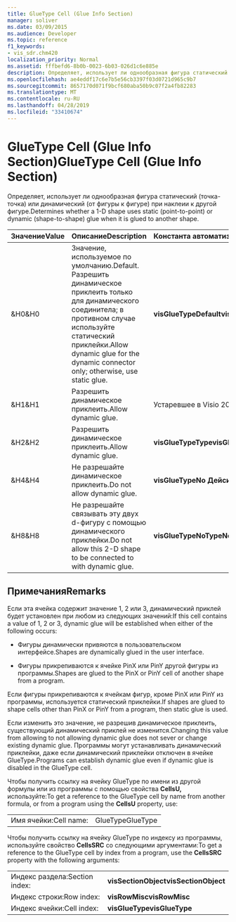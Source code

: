 ```yaml
---
title: GlueType Cell (Glue Info Section)
manager: soliver
ms.date: 03/09/2015
ms.audience: Developer
ms.topic: reference
f1_keywords:
- vis_sdr.chm420
localization_priority: Normal
ms.assetid: fffbefd6-8b0b-0023-6b03-026d1c6e885e
description: Определяет, использует ли однообразная фигура статический (точка-точка) или динамический (от фигуры к фигуре) при наклеии к другой фигуре.
ms.openlocfilehash: ae4eddf17c6e7b5e56cb3397f03d0721d965c9b7
ms.sourcegitcommit: 8657170d071f9bcf680aba50b9c07f2a4fb82283
ms.translationtype: MT
ms.contentlocale: ru-RU
ms.lasthandoff: 04/28/2019
ms.locfileid: "33410674"
---
```

# <a name="gluetype-cell-glue-info-section"></a><span data-ttu-id="a2b39-103">GlueType Cell (Glue Info Section)</span><span class="sxs-lookup"><span data-stu-id="a2b39-103">GlueType Cell (Glue Info Section)</span></span>

<span data-ttu-id="a2b39-104">Определяет, использует ли однообразная фигура статический (точка-точка) или динамический (от фигуры к фигуре) при наклеии к другой фигуре.</span><span class="sxs-lookup"><span data-stu-id="a2b39-104">Determines whether a 1-D shape uses static (point-to-point) or dynamic (shape-to-shape) glue when it is glued to another shape.</span></span>
  
|<span data-ttu-id="a2b39-105">**Значение**</span><span class="sxs-lookup"><span data-stu-id="a2b39-105">**Value**</span></span>|<span data-ttu-id="a2b39-106">**Описание**</span><span class="sxs-lookup"><span data-stu-id="a2b39-106">**Description**</span></span>|<span data-ttu-id="a2b39-107">**Константа автоматизации**</span><span class="sxs-lookup"><span data-stu-id="a2b39-107">**Automation constant**</span></span>|
|:-----|:-----|:-----|
| <span data-ttu-id="a2b39-108">&amp;H0</span><span class="sxs-lookup"><span data-stu-id="a2b39-108">&amp;H0</span></span>  <br/> | <span data-ttu-id="a2b39-109">Значение, используемое по умолчанию.</span><span class="sxs-lookup"><span data-stu-id="a2b39-109">Default.</span></span> <span data-ttu-id="a2b39-110">Разрешить динамическое приклеить только для динамического соединитела; в противном случае используйте статический приклейки.</span><span class="sxs-lookup"><span data-stu-id="a2b39-110">Allow dynamic glue for the dynamic connector only; otherwise, use static glue.</span></span>  <br/> |<span data-ttu-id="a2b39-111">**visGlueTypeDefault**</span><span class="sxs-lookup"><span data-stu-id="a2b39-111">**visGlueTypeDefault**</span></span> <br/> |
| <span data-ttu-id="a2b39-112">&amp;H1</span><span class="sxs-lookup"><span data-stu-id="a2b39-112">&amp;H1</span></span>  <br/> | <span data-ttu-id="a2b39-113">Разрешить динамическое приклеить.</span><span class="sxs-lookup"><span data-stu-id="a2b39-113">Allow dynamic glue.</span></span>  <br/> | <span data-ttu-id="a2b39-114">Устаревшее в Visio 2002</span><span class="sxs-lookup"><span data-stu-id="a2b39-114">Obsolete in Visio 2002</span></span>  <br/> |
| <span data-ttu-id="a2b39-115">&amp;H2</span><span class="sxs-lookup"><span data-stu-id="a2b39-115">&amp;H2</span></span>  <br/> | <span data-ttu-id="a2b39-116">Разрешить динамическое приклеить.</span><span class="sxs-lookup"><span data-stu-id="a2b39-116">Allow dynamic glue.</span></span>  <br/> |<span data-ttu-id="a2b39-117">**visGlueTypeType**</span><span class="sxs-lookup"><span data-stu-id="a2b39-117">**visGlueTypeWalking**</span></span> <br/> |
| <span data-ttu-id="a2b39-118">&amp;H4</span><span class="sxs-lookup"><span data-stu-id="a2b39-118">&amp;H4</span></span>  <br/> | <span data-ttu-id="a2b39-119">Не разрешайте динамическое приклеить.</span><span class="sxs-lookup"><span data-stu-id="a2b39-119">Do not allow dynamic glue.</span></span>  <br/> |<span data-ttu-id="a2b39-120">**visGlueTypeNo Дейсинг**</span><span class="sxs-lookup"><span data-stu-id="a2b39-120">**visGlueTypeNoWalking**</span></span> <br/> |
| <span data-ttu-id="a2b39-121">&amp;H8</span><span class="sxs-lookup"><span data-stu-id="a2b39-121">&amp;H8</span></span>  <br/> | <span data-ttu-id="a2b39-122">Не разрешайте связывать эту двух d-фигуру с помощью динамического приклейки.</span><span class="sxs-lookup"><span data-stu-id="a2b39-122">Do not allow this 2-D shape to be connected to with dynamic glue.</span></span>  <br/> |<span data-ttu-id="a2b39-123">**visGlueTypeNoTypeNoTypeingTo**</span><span class="sxs-lookup"><span data-stu-id="a2b39-123">**visGlueTypeNoWalkingTo**</span></span> <br/> |
   
## <a name="remarks"></a><span data-ttu-id="a2b39-124">Примечания</span><span class="sxs-lookup"><span data-stu-id="a2b39-124">Remarks</span></span>

<span data-ttu-id="a2b39-125">Если эта ячейка содержит значение 1, 2 или 3, динамический приклей будет установлен при любом из следующих значений:</span><span class="sxs-lookup"><span data-stu-id="a2b39-125">If this cell contains a value of 1, 2 or 3, dynamic glue will be established when either of the following occurs:</span></span>
  
- <span data-ttu-id="a2b39-126">Фигуры динамически привяются в пользовательском интерфейсе.</span><span class="sxs-lookup"><span data-stu-id="a2b39-126">Shapes are dynamically glued in the user interface.</span></span>
    
- <span data-ttu-id="a2b39-127">Фигуры прикрепиваются к ячейке PinX или PinY другой фигуры из программы.</span><span class="sxs-lookup"><span data-stu-id="a2b39-127">Shapes are glued to the PinX or PinY cell of another shape from a program.</span></span>
    
<span data-ttu-id="a2b39-128">Если фигуры прикрепиваются к ячейкам фигур, кроме PinX или PinY из программы, используется статический приклейки.</span><span class="sxs-lookup"><span data-stu-id="a2b39-128">If shapes are glued to shape cells other than PinX or PinY from a program, then static glue is used.</span></span>
  
<span data-ttu-id="a2b39-129">Если изменить это значение, не разрешив динамическое приклеить, существующий динамический приклей не изменится.</span><span class="sxs-lookup"><span data-stu-id="a2b39-129">Changing this value from allowing to not allowing dynamic glue does not sever or change existing dynamic glue.</span></span> <span data-ttu-id="a2b39-130">Программы могут устанавливать динамический приклейки, даже если динамический приклейки отключен в ячейке GlueType.</span><span class="sxs-lookup"><span data-stu-id="a2b39-130">Programs can establish dynamic glue even if dynamic glue is disabled in the GlueType cell.</span></span>
  
<span data-ttu-id="a2b39-131">Чтобы получить ссылку на ячейку GlueType по имени из другой формулы или из программы с помощью свойства **CellsU,** используйте:</span><span class="sxs-lookup"><span data-stu-id="a2b39-131">To get a reference to the GlueType cell by name from another formula, or from a program using the **CellsU** property, use:</span></span> 
  
|||
|:-----|:-----|
| <span data-ttu-id="a2b39-132">Имя ячейки:</span><span class="sxs-lookup"><span data-stu-id="a2b39-132">Cell name:</span></span>  <br/> | <span data-ttu-id="a2b39-133">GlueType</span><span class="sxs-lookup"><span data-stu-id="a2b39-133">GlueType</span></span>  <br/> |
   
<span data-ttu-id="a2b39-134">Чтобы получить ссылку на ячейку GlueType по индексу из программы, используйте свойство **CellsSRC** со следующими аргументами:</span><span class="sxs-lookup"><span data-stu-id="a2b39-134">To get a reference to the GlueType cell by index from a program, use the **CellsSRC** property with the following arguments:</span></span> 
  
|||
|:-----|:-----|
| <span data-ttu-id="a2b39-135">Индекс раздела:</span><span class="sxs-lookup"><span data-stu-id="a2b39-135">Section index:</span></span>  <br/> |<span data-ttu-id="a2b39-136">**visSectionObject**</span><span class="sxs-lookup"><span data-stu-id="a2b39-136">**visSectionObject**</span></span> <br/> |
| <span data-ttu-id="a2b39-137">Индекс строки:</span><span class="sxs-lookup"><span data-stu-id="a2b39-137">Row index:</span></span>  <br/> |<span data-ttu-id="a2b39-138">**visRowMisc**</span><span class="sxs-lookup"><span data-stu-id="a2b39-138">**visRowMisc**</span></span> <br/> |
| <span data-ttu-id="a2b39-139">Индекс ячейки:</span><span class="sxs-lookup"><span data-stu-id="a2b39-139">Cell index:</span></span>  <br/> |<span data-ttu-id="a2b39-140">**visGlueType**</span><span class="sxs-lookup"><span data-stu-id="a2b39-140">**visGlueType**</span></span> <br/> |
   


